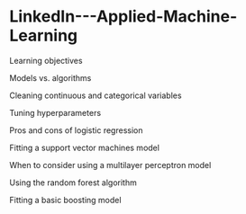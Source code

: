 # LinkedIn---Applied-Machine-Learning

Learning objectives

Models vs. algorithms

Cleaning continuous and categorical variables

Tuning hyperparameters

Pros and cons of logistic regression

Fitting a support vector machines model

When to consider using a multilayer perceptron model

Using the random forest algorithm

Fitting a basic boosting model
